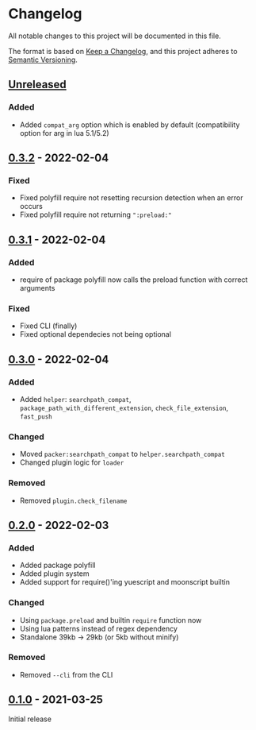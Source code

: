 # Changelog

All notable changes to this project will be documented in this file.

The format is based on [Keep a Changelog](https://keepachangelog.com/en/1.0.0/),
and this project adheres to [Semantic Versioning](https://semver.org/spec/v2.0.0.html).

## [Unreleased]

### Added

- Added `compat_arg` option which is enabled by default (compatibility option for arg in lua 5.1/5.2)

## [0.3.2] - 2022-02-04

### Fixed

- Fixed polyfill require not resetting recursion detection when an error occurs
- Fixed polyfill require not returning `":preload:"`

## [0.3.1] - 2022-02-04

### Added

- require of package polyfill now calls the preload function with correct arguments

### Fixed

- Fixed CLI (finally)
- Fixed optional dependecies not being optional

## [0.3.0] - 2022-02-04

### Added

- Added `helper`: `searchpath_compat`, `package_path_with_different_extension`, `check_file_extension`, `fast_push`

### Changed

- Moved `packer:searchpath_compat` to `helper.searchpath_compat`
- Changed plugin logic for `loader`

### Removed

- Removed `plugin.check_filename`

## [0.2.0] - 2022-02-03

### Added

- Added package polyfill
- Added plugin system
- Added support for require()'ing yuescript and moonscript builtin

### Changed

- Using `package.preload` and builtin `require` function now
- Using lua patterns instead of regex dependency
- Standalone 39kb -> 29kb (or 5kb without minify)

### Removed

- Removed `--cli` from the CLI


## [0.1.0] - 2021-03-25

Initial release


[Unreleased]: https://github.com/le0developer/luapack/compare/v0.3.2...HEAD
[0.3.2]: https://github.com/le0developer/luapack/releases/tag/v0.3.2
[0.3.1]: https://github.com/le0developer/luapack/releases/tag/v0.3.1
[0.3.0]: https://github.com/le0developer/luapack/releases/tag/v0.3.0
[0.2.0]: https://github.com/le0developer/luapack/releases/tag/v0.2.0
[0.1.0]: https://github.com/le0developer/luapack/releases/tag/v0.1.0
